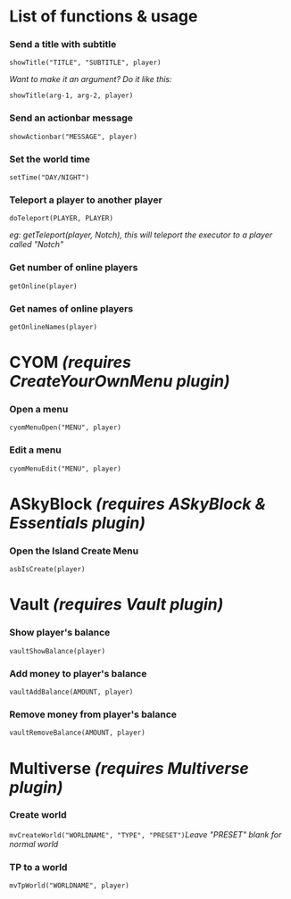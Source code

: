 # List of functions & usage

### Send a title with subtitle

```showTitle("TITLE", "SUBTITLE", player)```

*Want to make it an argument? Do it like this:*

```showTitle(arg-1, arg-2, player)```

### Send an actionbar message

```showActionbar("MESSAGE", player)```

### Set the world time

```setTime("DAY/NIGHT")```

### Teleport a player to another player

```doTeleport(PLAYER, PLAYER)```

*eg: getTeleport(player, Notch), this will teleport the executor to a player called "Notch"*

### Get number of online players

```getOnline(player)```

### Get names of online players

```getOnlineNames(player)```

# CYOM *(requires CreateYourOwnMenu plugin)*

### Open a menu

```cyomMenuOpen("MENU", player)```

### Edit a menu

```cyomMenuEdit("MENU", player)```


# ASkyBlock *(requires ASkyBlock & Essentials plugin)*

### Open the Island Create Menu

```asbIsCreate(player)```

# Vault *(requires Vault plugin)*

### Show player's balance

```vaultShowBalance(player)```

### Add money to player's balance

```vaultAddBalance(AMOUNT, player)```

### Remove money from player's balance

```vaultRemoveBalance(AMOUNT, player)```

# Multiverse *(requires Multiverse plugin)*

### Create world

```mvCreateWorld("WORLDNAME", "TYPE", "PRESET")```*Leave "PRESET" blank for normal world*

### TP to a world

```mvTpWorld("WORLDNAME", player)```

